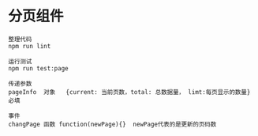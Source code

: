 # 分页组件
```
整理代码
npm run lint
```

```
运行测试
npm run test:page
```

```
传递参数
pageInfo  对象   {current: 当前页数，total: 总数据量， limt:每页显示的数量} 必填

事件
changPage 函数 function(newPage){}  newPage代表的是更新的页码数 
```

